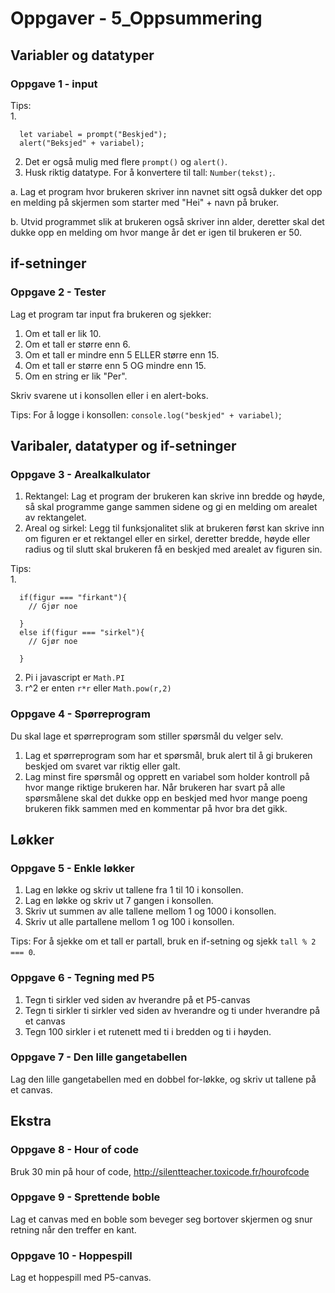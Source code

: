 # Oppgaver - 5_Oppsummering

## Variabler og datatyper

### Oppgave 1 - input

Tips:  
1.
```
  let variabel = prompt("Beskjed");
  alert("Beksjed" + variabel);
```
2. Det er også mulig med flere `prompt()` og `alert()`.
3. Husk riktig datatype. For å konvertere til tall: `Number(tekst);`.


a. Lag et program hvor brukeren skriver inn navnet sitt også dukker det opp en melding på skjermen som starter med "Hei" + navn på bruker.

b. Utvid programmet slik at brukeren også skriver inn alder, deretter skal det dukke opp en melding om hvor mange år det er igen til brukeren er 50.

## if-setninger

### Oppgave 2 - Tester

Lag et program tar input fra brukeren og sjekker:  

1. Om et tall er lik 10.
2. Om et tall er større enn 6.
3. Om et tall er mindre enn 5 ELLER større enn 15.
4. Om et tall er større enn 5 OG mindre enn 15.
5. Om en string er lik "Per".  

Skriv svarene ut i konsollen eller i en alert-boks.  

Tips: For å logge i konsollen: `console.log("beskjed" + variabel)`;


## Varibaler, datatyper og if-setninger

### Oppgave 3 - Arealkalkulator

1. Rektangel: Lag et program der brukeren kan skrive inn bredde og høyde, så skal programme gange sammen sidene og gi en melding om arealet av rektangelet.
2. Areal og sirkel: Legg til funksjonalitet slik at brukeren først kan skrive inn om figuren er et rektangel eller en sirkel, deretter bredde, høyde eller radius og til slutt skal brukeren få en beskjed med arealet av figuren sin.

Tips:  
1.
```
  if(figur === "firkant"){
    // Gjør noe

  }
  else if(figur === "sirkel"){
    // Gjør noe

  }
```
2. Pi i javascript er `Math.PI`
3. r^2 er enten `r*r` eller `Math.pow(r,2)`

### Oppgave 4 - Spørreprogram

Du skal lage et spørreprogram som stiller spørsmål du velger selv.  
1. Lag et spørreprogram som har et spørsmål, bruk alert til å gi brukeren beskjed om svaret var riktig eller galt.  
2. Lag minst fire spørsmål og opprett en variabel som holder kontroll på hvor mange riktige brukeren har. Når brukeren har svart på alle spørsmålene skal det dukke opp en beskjed med hvor mange poeng brukeren fikk sammen med en kommentar på hvor bra det gikk.  


## Løkker

### Oppgave 5 - Enkle løkker
1. Lag en løkke og skriv ut tallene fra 1 til 10 i konsollen.
2. Lag en løkke og skriv ut 7 gangen i konsollen.
3. Skriv ut summen av alle tallene mellom 1 og 1000 i konsollen.
4. Skriv ut alle partallene mellom 1 og 100 i konsollen.  

Tips: For å sjekke om et tall er partall, bruk en if-setning og sjekk `tall % 2 === 0`.

### Oppgave 6 - Tegning med P5
1. Tegn ti sirkler ved siden av hverandre på et P5-canvas  
2. Tegn ti sirkler ti sirkler ved siden av hverandre og ti under hverandre på et canvas  
3. Tegn 100 sirkler i et rutenett med ti i bredden og ti i høyden.

### Oppgave 7 - Den lille gangetabellen
Lag den lille gangetabellen med en dobbel for-løkke, og skriv ut tallene på et canvas.

## Ekstra

### Oppgave 8 - Hour of code
Bruk 30 min på hour of code, http://silentteacher.toxicode.fr/hourofcode

### Oppgave 9 - Sprettende boble
Lag et canvas med en boble som beveger seg bortover skjermen og snur retning når den treffer en kant.

### Oppgave 10 - Hoppespill
Lag et hoppespill med P5-canvas.